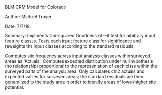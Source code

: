 BLM CRM Model for Colorado

Author:
Michael Troyer

Date:
7/7/18


Summary:
Implments Chi-squared Goodness-of-Fit test for arbitrary input feature classes.
Tests each input feature class for significance and reweights the input classes
according to the standard residuals.

Computes site frequency across input analysis classes within surveyed areas as 'Actuals'.
Computes expected distribution under null hypothesis (no relationship) proportional
to the representation of each class within the surveyed parts of the analysis area.
Only calculates chi2 actuals and expected values for surveyed areas; the standard residuals
are then generalized to the study area in order to identify areas of lower/higher site potential. 
